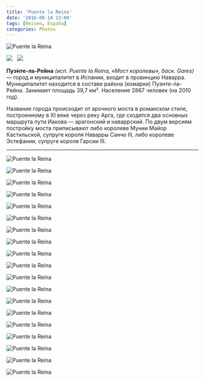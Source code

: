 ```yaml
---
title: 'Puente la Reina'
date: '2016-08-14 13:00'
tags: [Reisen, España]
categories: Photos
---
```


<div class='preview'><img src='{{urls.media}}/PuentoDeReinaOK.jpg' alt='Puente la Reina'></div>

<img src='https://upload.wikimedia.org/wikipedia/commons/thumb/0/04/Bandera_de_Puente_la_Reina.svg/160px-Bandera_de_Puente_la_Reina.svg.png'>   <img src='https://upload.wikimedia.org/wikipedia/commons/thumb/e/e3/Escudo_de_Puente_la_Reina.svg/90px-Escudo_de_Puente_la_Reina.svg.png'>

**Пуэ́нте-ла-Ре́йна** _(исп. Puente la Reina, «Мост королевы», баск. Gares)_ — город и муниципалитет в Испании, входит в провинцию Наварра. Муниципалитет находится в составе района (комарки) Пуэнте-ла-Рейна. Занимает площадь 39,7 км². Население 2867 человек (на 2010 год).

Название города происходит от арочного моста в романском стиле, построенному в XI веке через реку Арга, где сходятся два основных маршрута пути Иакова — арагонский и наваррский. По двум версиям постройку моста приписывают либо королеве Мунии Майор Кастильской, супруге короля Наварры Санчо III, либо королеве Эстефании, супруге короля Гарсии III.

---

<a id='62e1da7d511f8cacc22cf3aa032189b0-800'></a>![Puente la Reina]({{urls.media}}/62e1da7d511f8cacc22cf3aa032189b0-800.jpg 'Вот он, мост. Таких в Испании миллион, но не все настолько известны.')

<a id='33cd6fc9baf9eea686dd443a23e7ca48-800'></a>![Puente la Reina]({{urls.media}}/33cd6fc9baf9eea686dd443a23e7ca48-800.jpg 'Храм.')

<a id='9351ea72a88bc622503e931b0252f7c3-800'></a>![Puente la Reina]({{urls.media}}/9351ea72a88bc622503e931b0252f7c3-800.jpg 'Вход в храм.')

<a id='7c25064ad51765636ab9c0a1a65938eb-800'></a>![Puente la Reina]({{urls.media}}/7c25064ad51765636ab9c0a1a65938eb-800.jpg 'Еще вид на храм.')

<a id='a63e442832549448807684d5de975070-800'></a>![Puente la Reina]({{urls.media}}/a63e442832549448807684d5de975070-800.jpg 'Двери.')

<a id='dd91abf97a2ec4a6a0947ac30fd8581e-800'></a>![Puente la Reina]({{urls.media}}/dd91abf97a2ec4a6a0947ac30fd8581e-800.jpg 'Вид с центральной площади.')

<a id='1b93e795221af6df593cec8a796561c3-800'></a>![Puente la Reina]({{urls.media}}/1b93e795221af6df593cec8a796561c3-800.jpg 'Самая старая церковь в городе, XV век.')

<a id='0346d4de9d1723fb588af98fd1e9cb66-800'></a>![Puente la Reina]({{urls.media}}/0346d4de9d1723fb588af98fd1e9cb66-800.jpg 'Буйство знаков, а путь Иакова — один.')

<a id='76e958b5071796b1455ef98533200cd3-800'></a>![Puente la Reina]({{urls.media}}/76e958b5071796b1455ef98533200cd3-800.jpg 'Жилые кварталы.')

<a id='3853ce4641860ba9631431a42ec5441f-800'></a>![Puente la Reina]({{urls.media}}/3853ce4641860ba9631431a42ec5441f-800.jpg 'Вот тут и живут простые пуэнтелярейнцы.')

<a id='627a2084cfb6b60da8ea3e7940de3483-800'></a>![Puente la Reina]({{urls.media}}/627a2084cfb6b60da8ea3e7940de3483-800.jpg 'Уличная табличка.')

<a id='d6c7ab97d165b80e1138a44c29557318-800'></a>![Puente la Reina]({{urls.media}}/d6c7ab97d165b80e1138a44c29557318-800.jpg 'Табличка поновее.')

<a id='fc5b3bde311b0f871cf16a3cbd8a297b-800'></a>![Puente la Reina]({{urls.media}}/fc5b3bde311b0f871cf16a3cbd8a297b-800.jpg 'Памятная табличка. Забыть про путь не позволят.')

<a id='90149924cd2a68cd52e6b92c911b788b-800'></a>![Puente la Reina]({{urls.media}}/90149924cd2a68cd52e6b92c911b788b-800.jpg 'В городе живет очень до хрена ласточек. Под карнизом можно увидеть гнезда.')

<a id='14a07f1aef92ccf8b5ccb14467419450-800'></a>![Puente la Reina]({{urls.media}}/14a07f1aef92ccf8b5ccb14467419450-800.jpg 'А тут — и самих ластоек.')

<a id='931059c56e21fccf3faea6882ef70dd4-800'></a>![Puente la Reina]({{urls.media}}/931059c56e21fccf3faea6882ef70dd4-800.jpg 'Вход в горком.')

<a id='a1e03dda3bda214105449409dd3a0b86-800'></a>![Puente la Reina]({{urls.media}}/a1e03dda3bda214105449409dd3a0b86-800.jpg 'Опять храм.')

<a id='e9fe9be9962f74d0f54631a8569a6bb4-800'></a>![Puente la Reina]({{urls.media}}/e9fe9be9962f74d0f54631a8569a6bb4-800.jpg 'Путь святого Иакова: туда.')

<a id='1449e754c3b972306ce3db6ca334c7b3-800'></a>![Puente la Reina]({{urls.media}}/1449e754c3b972306ce3db6ca334c7b3-800.jpg 'Мост: вид с берега.')
